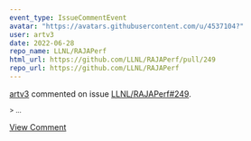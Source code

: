 ```yaml
---
event_type: IssueCommentEvent
avatar: "https://avatars.githubusercontent.com/u/4537104?"
user: artv3
date: 2022-06-28
repo_name: LLNL/RAJAPerf
html_url: https://github.com/LLNL/RAJAPerf/pull/249
repo_url: https://github.com/LLNL/RAJAPerf
---
```


<a href='https://github.com/artv3' target='_blank'>artv3</a> commented on issue <a href='https://github.com/LLNL/RAJAPerf/pull/249' target='_blank'>LLNL/RAJAPerf#249</a>.

<small>> ...</small>

<a href='https://github.com/LLNL/RAJAPerf/pull/249' target='_blank'>View Comment</a>